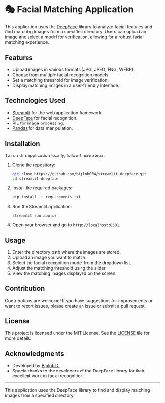 # 🎭 Facial Matching Application

This application uses the [DeepFace](https://github.com/serengil/deepface) library to analyze facial features and find matching images from a specified directory. Users can upload an image and select a model for verification, allowing for a robust facial matching experience.

## Features

- Upload images in various formats (JPG, JPEG, PNG, WEBP).
- Choose from multiple facial recognition models.
- Set a matching threshold for image verification.
- Display matching images in a user-friendly interface.

## Technologies Used

- [Streamlit](https://streamlit.io/) for the web application framework.
- [DeepFace](https://github.com/serengil/deepface) for facial recognition.
- [PIL](https://pillow.readthedocs.io/en/stable/) for image processing.
- [Pandas](https://pandas.pydata.org/) for data manipulation.

## Installation

To run this application locally, follow these steps:

1. Clone the repository:

   ```bash
   git clone https://github.com/biplob004/streamlit-deepface.git
   cd streamlit-deepface
   ```

2. Install the required packages:

   ```bash
   pip install -r requirements.txt
   ```

3. Run the Streamlit application:

   ```bash
   streamlit run app.py
   ```

4. Open your browser and go to `http://localhost:8501`.

## Usage

1. Enter the directory path where the images are stored.
2. Upload an image you want to match.
3. Select the facial recognition model from the dropdown list.
4. Adjust the matching threshold using the slider.
5. View the matching images displayed on the screen.

## Contribution

Contributions are welcome! If you have suggestions for improvements or want to report issues, please create an issue or submit a pull request.

## License

This project is licensed under the MIT License. See the [LICENSE](LICENSE) file for more details.

## Acknowledgments

- Developed by [Biplob D.](https://github.com/biplob004)
- Special thanks to the developers of the DeepFace library for their excellent work in facial recognition.

---

This application uses the DeepFace library to find and display matching images from a specified directory.
